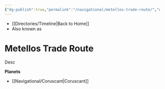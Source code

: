 ```yaml
---
{"dg-publish":true,"permalink":"/navigational/metellos-trade-route/","dgHomeLink":false}
---
```


- [[Directories/Timeline\|Back to Home]]
- Also known as 

# Metellos Trade Route
Desc

**Planets**
- [[Navigational/Coruscant\|Coruscant]]
